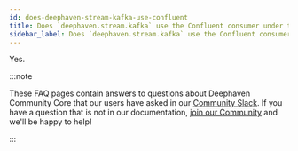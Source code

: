 ```yaml
---
id: does-deephaven-stream-kafka-use-confluent
title: Does `deephaven.stream.kafka` use the Confluent consumer under the hood?
sidebar_label: Does `deephaven.stream.kafka` use the Confluent consumer under the hood?
---
```


Yes.

:::note

These FAQ pages contain answers to questions about Deephaven Community Core that our users have asked in our [Community Slack](https://deephaven.io/slack). If you have a question that is not in our documentation, [join our Community](https://deephaven.io/slack) and we'll be happy to help!

:::
